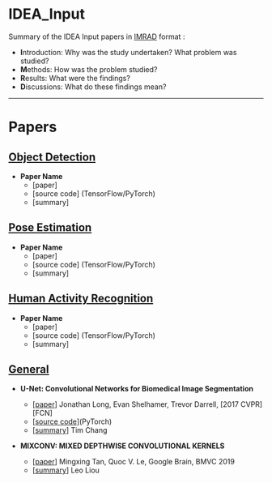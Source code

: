 # IDEA_Input

Summary of the IDEA Input papers in [IMRAD](https://www.wikiwand.com/en/IMRAD) format :

- **I**ntroduction: Why was the study undertaken? What problem was studied?
- **M**ethods: How was the problem studied?
- **R**esults: What were the findings?
- **D**iscussions: What do these findings mean?
---


# Papers

## [Object Detection](https://github.com/chunjenpeng/reference_paper/tree/main/object_detection)

- **Paper Name** 
    - [paper]
    - [source code] (TensorFlow/PyTorch)
    - [summary] 




## [Pose Estimation](https://github.com/chunjenpeng/reference_paper/tree/main/pose_estimation)

- **Paper Name** 
    - [paper]
    - [source code] (TensorFlow/PyTorch)
    - [summary] 




## [Human Activity Recognition](https://github.com/chunjenpeng/reference_paper/tree/main/human_activity_recognition)

- **Paper Name** 
    - [paper]
    - [source code] (TensorFlow/PyTorch)
    - [summary] 




## [General](https://github.com/chunjenpeng/reference_paper/tree/main/general)

- **U-Net: Convolutional Networks for Biomedical Image Segmentation** 
    - [[paper](https://people.eecs.berkeley.edu/~jonlong/long_shelhamer_fcn.pdf)] Jonathan Long, Evan Shelhamer, Trevor Darrell, [2017 CVPR] [FCN]
    - [[source code](https://github.com/milesial/Pytorch-UNet)](PyTorch)
    - [[summary](general/U_Net_Convolutional_Networks_for_Biomedical_Image_Segmentation.md)] Tim Chang

- **MIXCONV: MIXED DEPTHWISE CONVOLUTIONAL KERNELS** 

    - [[paper](https://arxiv.org/pdf/1907.09595.pdf)] Mingxing Tan, Quoc V. Le, Google Brain, BMVC 2019
    - [[summary](general/MixConv_Mixed_Depthwise_Convolutional_Kernels.md)] Leo Liou
